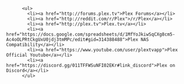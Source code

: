 		  <ul>
		  	<li><a href="http://forums.plex.tv">Plex Forums</a></li>
			<li><a href="http://reddit.com/r/Plex">/r/Plex</a></li>
			<li><a href="http://plex.tv">Plex.tv</a></li>
		  	<li><a href="https://docs.google.com/spreadsheets/d/1MfYoJkiwSqCXg8cm5-Ac4oOLPRtCkgUxU0jdj3tmMPc/edit#gid=314388488">Plex NAS Compatibility</a></li>
			<li><a href="https://www.youtube.com/user/plextvapp">Plex Official Youtube</a></li>
			<li><a href="https://discord.gg/011TFFWSuNFI02EKr#link_discord">Plex on Discord</a></li>
		  </ul>